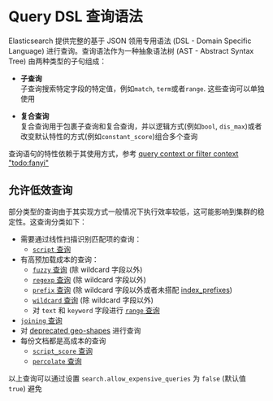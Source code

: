 # Query DSL 查询语法

Elasticsearch 提供完整的基于 JSON 领用专用语法 (DSL - Domain Specific Language) 进行查询。查询语法作为一种抽象语法树 (AST - Abstract Syntax Tree) 由两种类型的子句组成：

- **子查询** <br>
子查询搜索特定字段的特定值，例如`match`, `term`或者`range`. 这些查询可以单独使用

- **复合查询** <br>
复合查询用于包裹子查询和复合查询，并以逻辑方式(例如`bool`, `dis_max`)或者改变默认特性的方式(例如`constant_score`)组合多个查询

查询语句的特性依赖于其使用方式，参考 [query context or filter context "todo:fanyi"](https://www.elastic.co/guide/en/elasticsearch/reference/7.15/query-filter-context.html)

## 允许低效查询

部分类型的查询由于其实现方式一般情况下执行效率较低，这可能影响到集群的稳定性。这查询分类如下：

- 需要通过线性扫描识别匹配项的查询：
  * [`script` 查询](https://www.elastic.co/guide/en/elasticsearch/reference/7.15/query-dsl-script-query.html)
- 有高预加载成本的查询：
  * [`fuzzy` 查询](https://www.elastic.co/guide/en/elasticsearch/reference/7.15/query-dsl-fuzzy-query.html) (除 wildcard 字段以外)
  * [`regexp` 查询](https://www.elastic.co/guide/en/elasticsearch/reference/7.15/query-dsl-regexp-query.html) (除 wildcard 字段以外)
  * [`prefix` 查询](https://www.elastic.co/guide/en/elasticsearch/reference/7.15/query-dsl-prefix-query.html) (除 wildcard 字段以外或者未搭配 [index_prefixes](https://www.elastic.co/guide/en/elasticsearch/reference/7.15/index-prefixes.html))
  * [`wildcard` 查询](https://www.elastic.co/guide/en/elasticsearch/reference/7.15/query-dsl-wildcard-query.html) (除 wildcard 字段以外)
  * 对 `text` 和 `keyword` 字段进行 [`range` 查询](https://www.elastic.co/guide/en/elasticsearch/reference/7.15/query-dsl-range-query.html)
- [`joining` 查询](https://www.elastic.co/guide/en/elasticsearch/reference/7.15/joining-queries.html)
- 对 [deprecated geo-shapes](https://www.elastic.co/guide/en/elasticsearch/reference/7.15/geo-shape.html#prefix-trees) 进行查询
- 每份文档都是高成本的查询
  * [`script_score` 查询](https://www.elastic.co/guide/en/elasticsearch/reference/7.15/query-dsl-script-score-query.html)
  * [`percolate` 查询](https://www.elastic.co/guide/en/elasticsearch/reference/7.15/query-dsl-percolate-query.html)

以上查询可以通过设置 `search.allow_expensive_queries` 为 `false` (默认值 `true`) 避免
